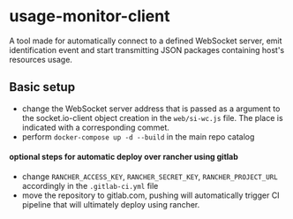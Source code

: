 # usage-monitor-client
A tool made for automatically connect to a defined WebSocket server, emit identification event and start transmitting JSON packages containing host's resources usage.
## Basic setup
* change the WebSocket server address that is passed as a argument to the socket.io-client object creation in the `web/si-wc.js` file. The place is indicated with a corresponding commet.
* perform `docker-compose up -d --build` in the main repo catalog
#### optional steps for automatic deploy over rancher using gitlab
* change `RANCHER_ACCESS_KEY`, `RANCHER_SECRET_KEY`, `RANCHER_PROJECT_URL` accordingly in the `.gitlab-ci.yml` file
* move the repository to gitlab.com, pushing will automatically trigger CI pipeline that will ultimately deploy using rancher.
